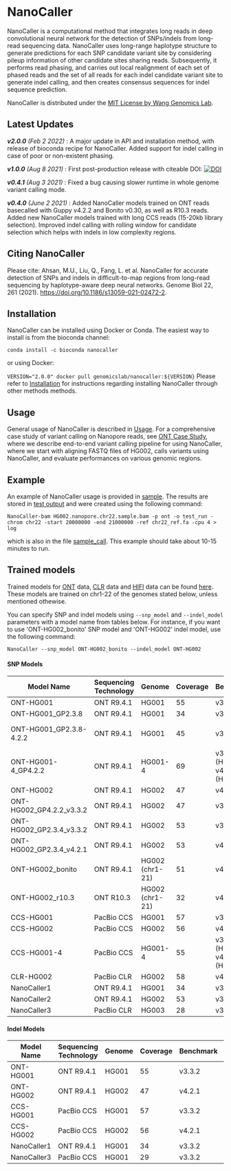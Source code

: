 # NanoCaller

NanoCaller is a computational method that integrates long reads in deep convolutional neural network for the detection of SNPs/indels from long-read sequencing data. NanoCaller uses long-range haplotype structure to generate predictions for each SNP candidate variant site by considering pileup information of other candidate sites sharing reads. Subsequently, it performs read phasing, and carries out local realignment of each set of phased reads and the set of all reads for each indel candidate variant site to generate indel calling, and then creates consensus sequences for indel sequence prediction.

NanoCaller is distributed under the [MIT License by Wang Genomics Lab](https://wglab.mit-license.org/).

## Latest Updates
_**v2.0.0** (Feb 2 2022)_ : A major update in API and installation method, with release of bioconda recipe for NanoCaller. Added support for indel calling in case of poor or non-existent phasing.

_**v1.0.0** (Aug 8 2021)_ : First post-production release with citeable DOI: [![DOI](https://zenodo.org/badge/DOI/10.5281/zenodo.5176764.svg)](https://doi.org/10.5281/zenodo.5176764)

_**v0.4.1** (Aug 3 2021)_ : Fixed a bug causing slower runtime in whole genome variant calling mode. 

_**v0.4.0** (June 2 2021)_ : Added NanoCaller models trained on ONT reads basecalled with Guppy v4.2.2 and Bonito v0.30, as well as R10.3 reads. Added new NanoCaller models trained with long CCS reads (15-20kb library selection). Improved indel calling with rolling window for candidate selection which helps with indels in low complexity regions.

## Citing NanoCaller
Please cite: Ahsan, M.U., Liu, Q., Fang, L. et al. NanoCaller for accurate detection of SNPs and indels in difficult-to-map regions from long-read sequencing by haplotype-aware deep neural networks. Genome Biol 22, 261 (2021). https://doi.org/10.1186/s13059-021-02472-2.

## Installation
NanoCaller can be installed using Docker or Conda. The easiest way to install is from the bioconda channel:

`conda install -c bioconda nanocaller`

or using Docker:

`
VERSION="2.0.0"
docker pull genomicslab/nanocaller:${VERSION}
`
Please refer to [Installation](docs/Install.md) for instructions regarding installing NanoCaller through other methods methods.

## Usage
General usage of NanoCaller is described in [Usage](docs/Usage.md). For a comprehensive case study of variant calling on Nanopore reads, see [ONT Case Study](docs/ONT%20Case%20Study.md), where we describe end-to-end variant calling pipeline for using NanoCaller, where we start with aligning FASTQ files of HG002, calls variants using NanoCaller, and evaluate performances on various genomic regions.

## Example
An example of NanoCaller usage is provided in [sample](sample). The results are stored in [test output](sample/test_run) and were created using the following command:

`NanoCaller-bam HG002.nanopore.chr22.sample.bam -p ont -o test_run -chrom chr22 -start 20000000 -end 21000000 -ref chr22_ref.fa -cpu 4 > log`

which is also in the file [sample_call](sample/sample_call). This example should take about 10-15 minutes to run.

## Trained models
Trained models for [ONT](https://github.com/WGLab/NanoCaller/tree/master/scripts/release_data/ONT_models) data, [CLR](https://github.com/WGLab/NanoCaller/tree/master/scripts/release_data/clr_models) data and [HIFI](https://github.com/WGLab/NanoCaller/tree/master/scripts/release_data/hifi_models) data can be found [here](https://github.com/WGLab/NanoCaller/tree/master/scripts/release_data). These models are trained on chr1-22 of the genomes stated below, unless mentioned othewise.

You can specify SNP and indel models using `--snp_model` and `--indel_model` parameters with a model name from tables below. For instance, if you want to use 'ONT-HG002\_bonito' SNP model and 'ONT-HG002' indel model, use the following command:

`NanoCaller --snp_model ONT-HG002_bonito --indel_model ONT-HG002`


#### SNP Models

| Model Name                 | Sequencing Technology | Genome          | Coverage | Benchmark | Basecaller   |
| -------------------------- | --------------------- | --------------- | -------- | --------- | ------------ |
| ONT-HG001                  | ONT R9.4.1            | HG001           | 55       | v3.3.2    | Guppy4.2.2   |
| ONT-HG001\_GP2.3.8         | ONT R9.4.1            | HG001           | 34       | v3.3.2    | Guppy2.3.8   |
| ONT-HG001\_GP2.3.8-4.2.2 | ONT R9.4.1            | HG001           | 45       | v3.3.2    | Guppy (2.3.8 + 4.2.2)   |
| ONT-HG001-4\_GP4.2.2     | ONT R9.4.1            | HG001-4         | 69       | v3.3.2 (HG001) + v4.2.1 (HG002-4)| Guppy4.2.2|
| ONT-HG002                  | ONT R9.4.1            | HG002           | 47       | v4.2.1    | Guppy4.2.2   |
| ONT-HG002\_GP4.2.2\_v3.3.2 | ONT R9.4.1            | HG002           | 47       | v3.3.2    | Guppy4.2.2   |
| ONT-HG002\_GP2.3.4\_v3.3.2 | ONT R9.4.1            | HG002           | 53       | v3.3.2    | Guppy2.3.4   |
| ONT-HG002\_GP2.3.4\_v4.2.1 | ONT R9.4.1            | HG002           | 53       | v4.2.1    | Guppy2.3.4   |
| ONT-HG002\_bonito          | ONT R9.4.1            | HG002 (chr1-21) | 51       | v4.2.1    | Bonito v0.30 |
| ONT-HG002\_r10.3           | ONT R10.3             | HG002 (chr1-21) | 32       | v4.2.1    | Guppy4.0.11  |
| CCS-HG001                  | PacBio CCS            | HG001           | 57       | v3.3.2    | \-           |
| CCS-HG002                  | PacBio CCS            | HG002           | 56       | v4.2.1    | \-           |
| CCS-HG001-4                | PacBio CCS            | HG001-4         | 55       | v3.3.2 (HG001) + v4.2.1 (HG002-4)| Guppy4.2.2    | \-           |
| CLR-HG002                  | PacBio CLR            | HG002           | 58       | v4.2.1    | \-           |
| NanoCaller1                | ONT R9.4.1            | HG001           | 34       | v3.3.2    | Guppy2.3.8   |
| NanoCaller2                | ONT R9.4.1            | HG002           | 53       | v3.3.2    | Guppy2.3.4   |
| NanoCaller3                | PacBio CLR            | HG003           | 28       | v3.3.2    | \-           |


#### Indel Models
| Model Name | Sequencing Technology | Genome | Coverage | Benchmark | Basecaller |
| ------------ | --------------------- | ------ | -------- | --------- | ---------- |
| ONT-HG001    | ONT R9.4.1            | HG001  | 55       | v3.3.2    | Guppy4.2.2 |
| ONT-HG002    | ONT R9.4.1            | HG002  | 47       | v4.2.1    | Guppy4.2.2 |
| CCS-HG001    | PacBio CCS            | HG001  | 57       | v3.3.2    | \-         |
| CCS-HG002    | PacBio CCS            | HG002  | 56       | v4.2.1    | \-         |
| NanoCaller1  | ONT R9.4.1            | HG001  | 34       | v3.3.2    | Guppy2.3.8 |
| NanoCaller3  | PacBio CCS            | HG001  | 29       | v3.3.2    | \-         |
